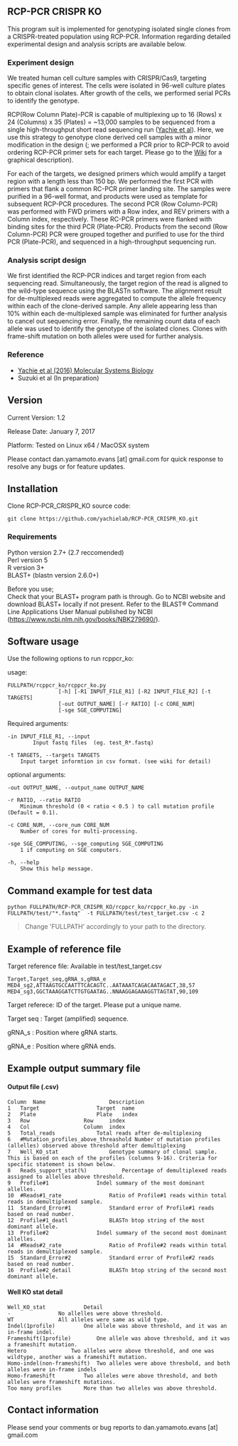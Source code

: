 ## RCP-PCR CRISPR KO
This program suit is implemented for genotyping isolated single clones from a CRISPR-treated population using RCP-PCR.
Information regarding detailed experimental design and analysis scripts are available below.

### Experiment design
We treated human cell culture samples with CRISPR/Cas9, targeting specific genes of interest. The cells were isolated in 96-well culture plates to obtain clonal isolates. After growth of the cells, we performed serial PCRs to identify the genotype.

RCP(Row Column Plate)-PCR is capable of multiplexing up to 16 (Rows) x 24 (Columns) x 35 (Plates) = ~13,000 samples to be sequenced from a single high-throughput short read sequencing run ([Yachie et al](http://msb.embopress.org/content/12/4/863)). Here, we use this strategy to genotype clone derived cell samples with a minor modification in the design (; we performed a PCR prior to RCP-PCR to avoid ordering RCP-PCR primer sets for each target. Please go to the [Wiki](https://github.com/yachielab/RCP-PCR_CRISPR_KO/wiki) for a graphical description).   

For each of the targets, we designed primers which would amplify a target region with a length less than 150 bp. We performed the first PCR with primers that flank a common RC-PCR primer landing site. The samples were purified in a 96-well format, and products were used as template for subsequent RCP-PCR procedures.
The second PCR (Row Column-PCR) was performed with FWD primers with a Row index, and REV primers with a Column index, respectively. These RC-PCR primers were flanked with binding sites for the third PCR (Plate-PCR). Products from the second (Row Column-PCR) PCR were grouped together and purified to use for the third PCR (Plate-PCR), and sequenced in a high-throughput sequencing run.



### Analysis script design
We first identified the RCP-PCR indices and target region from each sequencing read. Simultaneously, the target region of the read is aligned to the wild-type sequence using the BLASTn software. The alignment result for de-multiplexed reads were aggregated to compute the allele frequency within each of the clone-derived sample. Any allele appearing less than 10% within each de-multiplexed sample was eliminated for further analysis to cancel out sequencing error. Finally, the remaining count data of each allele was used to identify the genotype of the isolated clones. Clones with frame-shift mutation on both alleles were used for further analysis.

### Reference
- [Yachie et al (2016) Molecular Systems Biology](http://msb.embopress.org/content/12/4/863)
- Suzuki et al (In preparation)



## Version

Current Version: 1.2

Release Date: January 7, 2017

Platform: Tested on Linux x64 / MacOSX system

Please contact dan.yamamoto.evans [at] gmail.com for quick response to resolve any bugs or for feature updates.

## Installation

Clone RCP-PCR_CRISPR_KO source code:

    git clone https://github.com/yachielab/RCP-PCR_CRISPR_KO.git


### Requirements
Python version 2.7+ (2.7 reccomended)   
Perl version 5  
R version 3+   
BLAST+ (blastn version 2.6.0+)  

Before you use;  
Check that your BLAST+ program path is through. Go to NCBI website and download BLAST+ locally if not present. Refer to the BLAST® Command Line Applications User Manual published by NCBI (https://www.ncbi.nlm.nih.gov/books/NBK279690/).  

## Software usage

Use the following options to run rcppcr_ko:

usage:  


    FULLPATH/rcppcr_ko/rcppcr_ko.py  
                    [-h] [-R1 INPUT_FILE_R1] [-R2 INPUT_FILE_R2] [-t TARGETS]  
                    [-out OUTPUT_NAME] [-r RATIO] [-c CORE_NUM]  
                    [-sge SGE_COMPUTING]    


Required arguments:  

	-in INPUT_FILE_R1, --input
			Input fastq files  (eg. test_R*.fastq)  

	-t TARGETS, --targets TARGETS   
		Input target informtion in csv format. (see wiki for detail)  

optional arguments:  

	-out OUTPUT_NAME, --output_name OUTPUT_NAME   

	-r RATIO, --ratio RATIO    
		Minimum threshold (0 < ratio < 0.5 ) to call mutation profile (Default = 0.1).   

	-c CORE_NUM, --core_num CORE_NUM   
		Number of cores for multi-processing.  

	-sge SGE_COMPUTING, --sge_computing SGE_COMPUTING   
		1 if computing on SGE computers.  

	-h, --help    
		Show this help message.  


## Command example for test data
    python FULLPATH/RCP-PCR_CRISPR_KO/rcppcr_ko/rcppcr_ko.py -in FULLPATH/test/"*.fastq"  -t FULLPATH/test/test_target.csv -c 2    
>Change 'FULLPATH' accordingly to your path to the directory.


## Example of reference file
Target reference file: Available in test/test_target.csv

    Target,Target_seq,gRNA_s,gRNA_e
    MED4_sg2,ATTAAGTGCCAATTTCACAGTC..AATAAATCAGACAATAGACT,38,57
    MED4_sg3,GGCTAAAGGATCTTGTGAATAG..NNAAGGAGAAAGGTTAGTAT,90,109


Target referece: ID of the target. Please put a unique name.

Target seq     : Target (amplified) sequence.

gRNA_s         : Position where gRNA starts.

gRNA_e         : Position where gRNA ends.



## Example output summary file

#### Output file (.csv)

    Column	Name					Description
    1	Target					Target 	name
    2	Plate					Plate 	index
    3	Row					Row 	index
    4	Col					Column 	index
    5	Total_reads				Total reads after de-multiplexing
    6	#Mutation_profiles_above_threashold	Number of mutation profiles (allelles) observed above threshold after demultiplexing
    7	Well_KO_stat				Genotype summary of clonal sample. This is based on each of the profiles (columns 9-16). Criteria for specific statement is shown below.
    8	Reads_support_stat(%)			Percentage of demultiplexed reads assigned to allelles above threshold.
    9	Profile#1				Indel summary of the most dominant allelles.
    10	#Reads#1_rate				Ratio of Profile#1 reads within total reads in demultiplexed sample.
    11	Standard_Error#1			Standard error of Profile#1 reads based on read number.
    12	Profile#1_deatl				BLASTn btop string of the most dominant allele.
    13	Profile#2				Indel summary of the second most dominant allelles.
    14	#Reads#2_rate				Ratio of Profile#2 reads within total reads in demultiplexed sample.
    15	Standard_Error#2			Standard error of Profile#2 reads based on read number.
    16	Profile#2_detail			BLASTn btop string of the second most dominant allele.


#### Well KO stat detail

    Well_KO_stat			Detail
    -				No allelles were above threshold.
    WT				All alleles were same as wild type.
    Indel(1profile)			One allele was above threshold, and it was an in-frame indel.
    Frameshift(1profile)		One allele was above threshold, and it was a frameshift mutation.
    Hetero				Two alleles were above threshold, and one was wildtype, another was a frameshift mutation.
    Homo-indel(non-frameshift)	Two alleles were above threshold, and both alleles were in-frame indels
    Homo-frameshift			Two alleles were above threshold, and both alleles were frameshift mutations.
    Too many profiles		More than two alleles was above threshold.




## Contact information

Please send your comments or bug reports to dan.yamamoto.evans [at] gmail.com  
